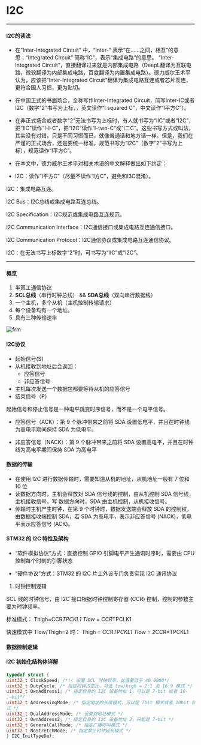# I2C

***
#### I2C的读法

* 在“Inter-Integrated Circuit” 中，“Inter-” 表示“在……之间，相互”的意思；“Integrated Circuit” 简称“IC”，表示“集成电路”的意思。 “Inter-Integrated Circuit”，直接翻译过来就是内部集成电路（DeepL翻译为互联电路，微软翻译为内部集成电路，百度翻译为内置集成电路）。德力威尔王术平认为，应该把“Inter-Integrated Circuit”翻译为集成电路互连或者芯片互连，更符合国人习惯，更为贴切。

* 在中国正式的书面场合，全称写作Inter-Integrated Circuit，简写Inter-IC或者I2C（数字“2”书写为上标，，英文读作“I squared C”，中文读作“I平方C”）。

*  在非正式场合或者数字“2”无法书写为上标时，有人就书写为“IIC”或者“I2C”，把“IIC”读作“I-I-C”，把“I2C”读作“I-two-C”或“I二C”。这些书写方式或叫法，其实没有对错，只是不同习惯而已，就像普通话和地方话一样。但是，我们在严谨的正式场合，还是要统一标准，规范书写为“I2C”（数字“2”书写为上标），规范读作“I平方C”。

* 在本文中，德力威尔王术平对相关术语的中文解释做出如下约定：

* I2C：读作“I平方C”（尽量不读作“I方C”，避免和I3C混淆）。

I2C：集成电路互连。

I2C Bus：I2C总线或集成电路互连总线。

I2C Specification：I2C规范或集成电路互连规范。

I2C Communication Interface：I2C通信接口或集成电路互连通信接口。


I2C Communication Protocol：I2C通信协议或集成电路互连通信协议。

I2C：在无法书写上标数字“2”时，可书写为“IIC”或“I2C”。

***
#### 概览

1. 半双工通信协议
2. **SCL总线**（串行时钟总线） && **SDA总线**（双向串行数据线）
3. 一个主机，多个从机（主机控制传输请求）
4. 每个设备均有一个地址。
5. 具有三种传输速率

![frm](E:\markdown\STM32\image\3.png)

#### I2C协议

* 起始信号(S)
* 从机接收到地址后会返回：
  * 应答信号
  * 非应答信号
* 主机每次发送一个数据包都要等待从机的应答信号
* 结束信号（P）

起始信号和停止信号是一种电平跳变时序信号，而不是一个电平信号。

* 应答信号（ACK）：第 9 个脉冲带来之前将 SDA 设置低电平，并且在时钟线为高电平期间保持 SDA 为低电平。

* 非应答信号（NACK）：第 9 个脉冲带来之前将 SDA 设置高电平，并且在时钟线为高电平期间保持 SDA 为高电平

#### 数据的传输

* 在使用 I2C 进行数据传输时，需要知道从机的地址，从机地址一般有 7 位和 10 位
* 读数据方向时，主机会释放对 SDA 信号线的控制，由从机控制 SDA 信号线，主机接收信号，写
数据方向时，SDA 由主机控制，从机接收信号。
* 传输时主机产生时钟，在第 9 个时钟时，数据发送端会释放 SDA 的控制权，由数据接收端控制
SDA，若 SDA 为高电平，表示非应答信号 (NACK)，低电平表示应答信号 (ACK)。

#### STM32 的 I2C 特性及架构

* “软件模拟协议”方式：直接控制 GPIO 引脚电平产生通讯时序时，需要由 CPU 控制每个时刻的引脚状态

* “硬件协议”方式：STM32 的 I2C 片上外设专门负责实现 I2C 通讯协议

1. 时钟控制逻辑

SCL 线的时钟信号，由 I2C 接口根据时钟控制寄存器 (CCR) 控制，控制的参数主要为时钟频率。

标准模式：
Thigh=CCR*TPCKL1 Tlow = CCR*TPCLK1

快速模式中 Tlow/Thigh=2 时：
Thigh = CCR*TPCKL1 Tlow = 2*CCR*TPCKL1

#### 数据控制逻辑

#### I2C 初始化结构体详解
```c
typedef struct {
uint32_t ClockSpeed; /*!< 设置 SCL 时钟频率，此值要低于 40 0000*/
uint32_t DutyCycle; /* 指定时钟占空比，可选 low/high = 2:1 及 16:9 模式 */
uint32_t OwnAddress1; /* 指定自身的 I2C 设备地址 1，可以是 7-bit 或者 10-
,→bit*/
uint32_t AddressingMode; /* 指定地址的长度模式，可以是 7bit 模式或者 10bit 模
式 */
uint32_t DualAddressMode; /* 设置双地址模式 */
uint32_t OwnAddress2; /* 指定自身的 I2C 设备地址 2，只能是 7-bit */
uint32_t GeneralCallMode; /* 指定广播呼叫模式 */
uint32_t NoStretchMode; /* 指定禁止时钟延长模式 */
} I2C_InitTypeDef;
```
